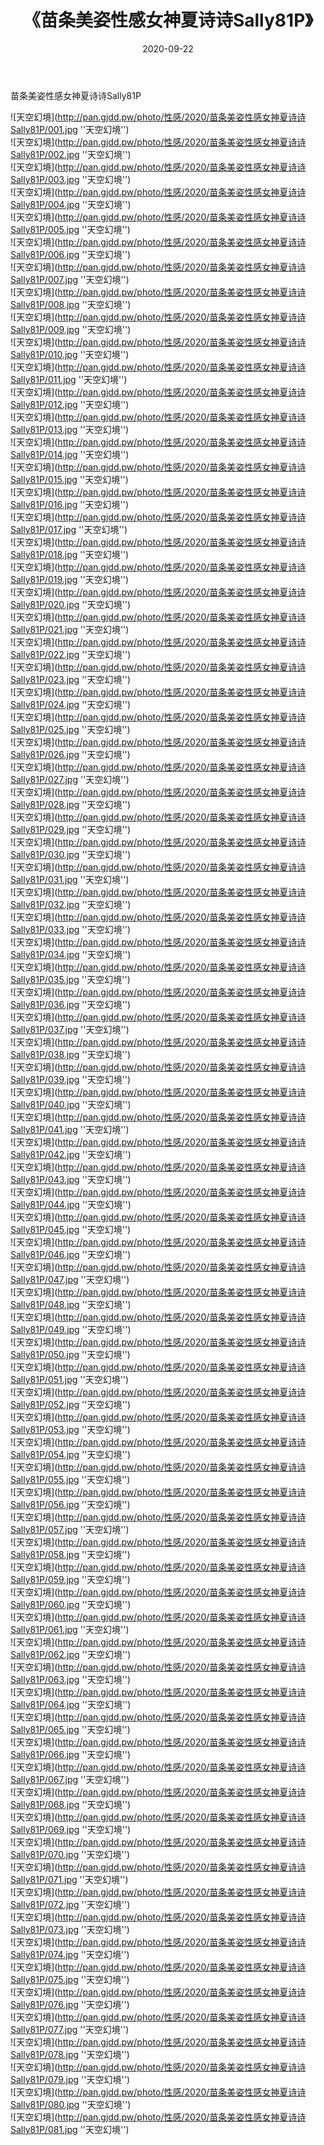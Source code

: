 ﻿---
layout: post
title:  《苗条美姿性感女神夏诗诗Sally81P》
date:   2020-09-22
img: http://pan.gjdd.pw/photo/性感/2020/苗条美姿性感女神夏诗诗Sally81P/000.jpg
categories: [美女, 性感, 泳衣]
---

苗条美姿性感女神夏诗诗Sally81P



![天空幻境](http://pan.gjdd.pw/photo/性感/2020/苗条美姿性感女神夏诗诗Sally81P/001.jpg ''天空幻境'') <br>
![天空幻境](http://pan.gjdd.pw/photo/性感/2020/苗条美姿性感女神夏诗诗Sally81P/002.jpg ''天空幻境'') <br>
![天空幻境](http://pan.gjdd.pw/photo/性感/2020/苗条美姿性感女神夏诗诗Sally81P/003.jpg ''天空幻境'') <br>
![天空幻境](http://pan.gjdd.pw/photo/性感/2020/苗条美姿性感女神夏诗诗Sally81P/004.jpg ''天空幻境'') <br>
![天空幻境](http://pan.gjdd.pw/photo/性感/2020/苗条美姿性感女神夏诗诗Sally81P/005.jpg ''天空幻境'') <br>
![天空幻境](http://pan.gjdd.pw/photo/性感/2020/苗条美姿性感女神夏诗诗Sally81P/006.jpg ''天空幻境'') <br>
![天空幻境](http://pan.gjdd.pw/photo/性感/2020/苗条美姿性感女神夏诗诗Sally81P/007.jpg ''天空幻境'') <br>
![天空幻境](http://pan.gjdd.pw/photo/性感/2020/苗条美姿性感女神夏诗诗Sally81P/008.jpg ''天空幻境'') <br>
![天空幻境](http://pan.gjdd.pw/photo/性感/2020/苗条美姿性感女神夏诗诗Sally81P/009.jpg ''天空幻境'') <br>
![天空幻境](http://pan.gjdd.pw/photo/性感/2020/苗条美姿性感女神夏诗诗Sally81P/010.jpg ''天空幻境'') <br>
![天空幻境](http://pan.gjdd.pw/photo/性感/2020/苗条美姿性感女神夏诗诗Sally81P/011.jpg ''天空幻境'') <br>
![天空幻境](http://pan.gjdd.pw/photo/性感/2020/苗条美姿性感女神夏诗诗Sally81P/012.jpg ''天空幻境'') <br>
![天空幻境](http://pan.gjdd.pw/photo/性感/2020/苗条美姿性感女神夏诗诗Sally81P/013.jpg ''天空幻境'') <br>
![天空幻境](http://pan.gjdd.pw/photo/性感/2020/苗条美姿性感女神夏诗诗Sally81P/014.jpg ''天空幻境'') <br>
![天空幻境](http://pan.gjdd.pw/photo/性感/2020/苗条美姿性感女神夏诗诗Sally81P/015.jpg ''天空幻境'') <br>
![天空幻境](http://pan.gjdd.pw/photo/性感/2020/苗条美姿性感女神夏诗诗Sally81P/016.jpg ''天空幻境'') <br>
![天空幻境](http://pan.gjdd.pw/photo/性感/2020/苗条美姿性感女神夏诗诗Sally81P/017.jpg ''天空幻境'') <br>
![天空幻境](http://pan.gjdd.pw/photo/性感/2020/苗条美姿性感女神夏诗诗Sally81P/018.jpg ''天空幻境'') <br>
![天空幻境](http://pan.gjdd.pw/photo/性感/2020/苗条美姿性感女神夏诗诗Sally81P/019.jpg ''天空幻境'') <br>
![天空幻境](http://pan.gjdd.pw/photo/性感/2020/苗条美姿性感女神夏诗诗Sally81P/020.jpg ''天空幻境'') <br>
![天空幻境](http://pan.gjdd.pw/photo/性感/2020/苗条美姿性感女神夏诗诗Sally81P/021.jpg ''天空幻境'') <br>
![天空幻境](http://pan.gjdd.pw/photo/性感/2020/苗条美姿性感女神夏诗诗Sally81P/022.jpg ''天空幻境'') <br>
![天空幻境](http://pan.gjdd.pw/photo/性感/2020/苗条美姿性感女神夏诗诗Sally81P/023.jpg ''天空幻境'') <br>
![天空幻境](http://pan.gjdd.pw/photo/性感/2020/苗条美姿性感女神夏诗诗Sally81P/024.jpg ''天空幻境'') <br>
![天空幻境](http://pan.gjdd.pw/photo/性感/2020/苗条美姿性感女神夏诗诗Sally81P/025.jpg ''天空幻境'') <br>
![天空幻境](http://pan.gjdd.pw/photo/性感/2020/苗条美姿性感女神夏诗诗Sally81P/026.jpg ''天空幻境'') <br>
![天空幻境](http://pan.gjdd.pw/photo/性感/2020/苗条美姿性感女神夏诗诗Sally81P/027.jpg ''天空幻境'') <br>
![天空幻境](http://pan.gjdd.pw/photo/性感/2020/苗条美姿性感女神夏诗诗Sally81P/028.jpg ''天空幻境'') <br>
![天空幻境](http://pan.gjdd.pw/photo/性感/2020/苗条美姿性感女神夏诗诗Sally81P/029.jpg ''天空幻境'') <br>
![天空幻境](http://pan.gjdd.pw/photo/性感/2020/苗条美姿性感女神夏诗诗Sally81P/030.jpg ''天空幻境'') <br>
![天空幻境](http://pan.gjdd.pw/photo/性感/2020/苗条美姿性感女神夏诗诗Sally81P/031.jpg ''天空幻境'') <br>
![天空幻境](http://pan.gjdd.pw/photo/性感/2020/苗条美姿性感女神夏诗诗Sally81P/032.jpg ''天空幻境'') <br>
![天空幻境](http://pan.gjdd.pw/photo/性感/2020/苗条美姿性感女神夏诗诗Sally81P/033.jpg ''天空幻境'') <br>
![天空幻境](http://pan.gjdd.pw/photo/性感/2020/苗条美姿性感女神夏诗诗Sally81P/034.jpg ''天空幻境'') <br>
![天空幻境](http://pan.gjdd.pw/photo/性感/2020/苗条美姿性感女神夏诗诗Sally81P/035.jpg ''天空幻境'') <br>
![天空幻境](http://pan.gjdd.pw/photo/性感/2020/苗条美姿性感女神夏诗诗Sally81P/036.jpg ''天空幻境'') <br>
![天空幻境](http://pan.gjdd.pw/photo/性感/2020/苗条美姿性感女神夏诗诗Sally81P/037.jpg ''天空幻境'') <br>
![天空幻境](http://pan.gjdd.pw/photo/性感/2020/苗条美姿性感女神夏诗诗Sally81P/038.jpg ''天空幻境'') <br>
![天空幻境](http://pan.gjdd.pw/photo/性感/2020/苗条美姿性感女神夏诗诗Sally81P/039.jpg ''天空幻境'') <br>
![天空幻境](http://pan.gjdd.pw/photo/性感/2020/苗条美姿性感女神夏诗诗Sally81P/040.jpg ''天空幻境'') <br>
![天空幻境](http://pan.gjdd.pw/photo/性感/2020/苗条美姿性感女神夏诗诗Sally81P/041.jpg ''天空幻境'') <br>
![天空幻境](http://pan.gjdd.pw/photo/性感/2020/苗条美姿性感女神夏诗诗Sally81P/042.jpg ''天空幻境'') <br>
![天空幻境](http://pan.gjdd.pw/photo/性感/2020/苗条美姿性感女神夏诗诗Sally81P/043.jpg ''天空幻境'') <br>
![天空幻境](http://pan.gjdd.pw/photo/性感/2020/苗条美姿性感女神夏诗诗Sally81P/044.jpg ''天空幻境'') <br>
![天空幻境](http://pan.gjdd.pw/photo/性感/2020/苗条美姿性感女神夏诗诗Sally81P/045.jpg ''天空幻境'') <br>
![天空幻境](http://pan.gjdd.pw/photo/性感/2020/苗条美姿性感女神夏诗诗Sally81P/046.jpg ''天空幻境'') <br>
![天空幻境](http://pan.gjdd.pw/photo/性感/2020/苗条美姿性感女神夏诗诗Sally81P/047.jpg ''天空幻境'') <br>
![天空幻境](http://pan.gjdd.pw/photo/性感/2020/苗条美姿性感女神夏诗诗Sally81P/048.jpg ''天空幻境'') <br>
![天空幻境](http://pan.gjdd.pw/photo/性感/2020/苗条美姿性感女神夏诗诗Sally81P/049.jpg ''天空幻境'') <br>
![天空幻境](http://pan.gjdd.pw/photo/性感/2020/苗条美姿性感女神夏诗诗Sally81P/050.jpg ''天空幻境'') <br>
![天空幻境](http://pan.gjdd.pw/photo/性感/2020/苗条美姿性感女神夏诗诗Sally81P/051.jpg ''天空幻境'') <br>
![天空幻境](http://pan.gjdd.pw/photo/性感/2020/苗条美姿性感女神夏诗诗Sally81P/052.jpg ''天空幻境'') <br>
![天空幻境](http://pan.gjdd.pw/photo/性感/2020/苗条美姿性感女神夏诗诗Sally81P/053.jpg ''天空幻境'') <br>
![天空幻境](http://pan.gjdd.pw/photo/性感/2020/苗条美姿性感女神夏诗诗Sally81P/054.jpg ''天空幻境'') <br>
![天空幻境](http://pan.gjdd.pw/photo/性感/2020/苗条美姿性感女神夏诗诗Sally81P/055.jpg ''天空幻境'') <br>
![天空幻境](http://pan.gjdd.pw/photo/性感/2020/苗条美姿性感女神夏诗诗Sally81P/056.jpg ''天空幻境'') <br>
![天空幻境](http://pan.gjdd.pw/photo/性感/2020/苗条美姿性感女神夏诗诗Sally81P/057.jpg ''天空幻境'') <br>
![天空幻境](http://pan.gjdd.pw/photo/性感/2020/苗条美姿性感女神夏诗诗Sally81P/058.jpg ''天空幻境'') <br>
![天空幻境](http://pan.gjdd.pw/photo/性感/2020/苗条美姿性感女神夏诗诗Sally81P/059.jpg ''天空幻境'') <br>
![天空幻境](http://pan.gjdd.pw/photo/性感/2020/苗条美姿性感女神夏诗诗Sally81P/060.jpg ''天空幻境'') <br>
![天空幻境](http://pan.gjdd.pw/photo/性感/2020/苗条美姿性感女神夏诗诗Sally81P/061.jpg ''天空幻境'') <br>
![天空幻境](http://pan.gjdd.pw/photo/性感/2020/苗条美姿性感女神夏诗诗Sally81P/062.jpg ''天空幻境'') <br>
![天空幻境](http://pan.gjdd.pw/photo/性感/2020/苗条美姿性感女神夏诗诗Sally81P/063.jpg ''天空幻境'') <br>
![天空幻境](http://pan.gjdd.pw/photo/性感/2020/苗条美姿性感女神夏诗诗Sally81P/064.jpg ''天空幻境'') <br>
![天空幻境](http://pan.gjdd.pw/photo/性感/2020/苗条美姿性感女神夏诗诗Sally81P/065.jpg ''天空幻境'') <br>
![天空幻境](http://pan.gjdd.pw/photo/性感/2020/苗条美姿性感女神夏诗诗Sally81P/066.jpg ''天空幻境'') <br>
![天空幻境](http://pan.gjdd.pw/photo/性感/2020/苗条美姿性感女神夏诗诗Sally81P/067.jpg ''天空幻境'') <br>
![天空幻境](http://pan.gjdd.pw/photo/性感/2020/苗条美姿性感女神夏诗诗Sally81P/068.jpg ''天空幻境'') <br>
![天空幻境](http://pan.gjdd.pw/photo/性感/2020/苗条美姿性感女神夏诗诗Sally81P/069.jpg ''天空幻境'') <br>
![天空幻境](http://pan.gjdd.pw/photo/性感/2020/苗条美姿性感女神夏诗诗Sally81P/070.jpg ''天空幻境'') <br>
![天空幻境](http://pan.gjdd.pw/photo/性感/2020/苗条美姿性感女神夏诗诗Sally81P/071.jpg ''天空幻境'') <br>
![天空幻境](http://pan.gjdd.pw/photo/性感/2020/苗条美姿性感女神夏诗诗Sally81P/072.jpg ''天空幻境'') <br>
![天空幻境](http://pan.gjdd.pw/photo/性感/2020/苗条美姿性感女神夏诗诗Sally81P/073.jpg ''天空幻境'') <br>
![天空幻境](http://pan.gjdd.pw/photo/性感/2020/苗条美姿性感女神夏诗诗Sally81P/074.jpg ''天空幻境'') <br>
![天空幻境](http://pan.gjdd.pw/photo/性感/2020/苗条美姿性感女神夏诗诗Sally81P/075.jpg ''天空幻境'') <br>
![天空幻境](http://pan.gjdd.pw/photo/性感/2020/苗条美姿性感女神夏诗诗Sally81P/076.jpg ''天空幻境'') <br>
![天空幻境](http://pan.gjdd.pw/photo/性感/2020/苗条美姿性感女神夏诗诗Sally81P/077.jpg ''天空幻境'') <br>
![天空幻境](http://pan.gjdd.pw/photo/性感/2020/苗条美姿性感女神夏诗诗Sally81P/078.jpg ''天空幻境'') <br>
![天空幻境](http://pan.gjdd.pw/photo/性感/2020/苗条美姿性感女神夏诗诗Sally81P/079.jpg ''天空幻境'') <br>
![天空幻境](http://pan.gjdd.pw/photo/性感/2020/苗条美姿性感女神夏诗诗Sally81P/080.jpg ''天空幻境'') <br>
![天空幻境](http://pan.gjdd.pw/photo/性感/2020/苗条美姿性感女神夏诗诗Sally81P/081.jpg ''天空幻境'') <br>